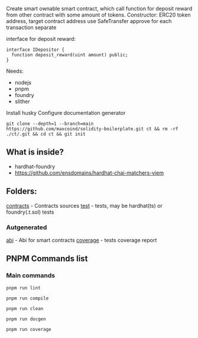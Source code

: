 Create smart ownable smart contract, which call function for deposit reward from other contract with some amount of tokens.
Constructor: ERC20 token address, target contract address
use SafeTransfer
approve for each transaction separate

interface for deposit reward:

```solidity
interface IDepositor {
  function deposit_reward(uint amount) public;
}
```

Needs:

- nodejs
- pnpm
- foundry
- slither

Install husky
Configure documentation generator

```shell
git clone --depth=1 --branch=main https://github.com/maxcoind/solidity-boilerplate.git ct && rm -rf ./ct/.git && cd ct && git init
```

## What is inside?

- hardhat-foundry
- https://github.com/ensdomains/hardhat-chai-matchers-viem

## Folders:

[contracts](./contracts/) - Contracts sources
[test](./test/) - tests, may be hardhat(ts) or foundry(.t.sol) tests

### Autgenerated

[abi](./abi/) - Abi for smart contracts
[coverage](./coverage/) - tests coverage report

## PNPM Commands list

### Main commands

```shell
pnpm run lint
```

```shell
pnpm run compile
```

```shell
pnpm run clean
```

```shell
pnpm run docgen
```

```shell
pnpm run coverage
```
